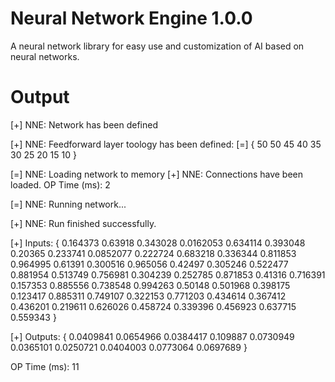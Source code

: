 # Neural Network Engine 1.0.0
A neural network library for easy use and customization of AI based on neural networks.

# Output
[+] NNE: Network has been defined

[+] NNE: Feedforward layer toology has been defined: [=] { 50 50 45 40 35 30 25 20 15 10 }

[=] NNE: Loading network to memory
[+] NNE: Connections have been loaded.
OP Time (ms): 2

[=] NNE: Running network...

[+] NNE: Run finished successfully.

[+] Inputs: { 0.164373 0.63918 0.343028 0.0162053 0.634114 0.393048 0.20365 0.233741 0.0852077 0.222724 0.683218 0.336344 0.811853 0.964995 0.61391 0.300516 0.965056 0.42497 0.305246 0.522477 0.881954 0.513749 0.756981 0.304239 0.252785 0.871853 0.41316 0.716391 0.157353 0.885556 0.738548 0.994263 0.50148 0.501968 0.398175 0.123417 0.885311 0.749107 0.322153 0.771203 0.434614 0.367412 0.436201 0.219611 0.626026 0.458724 0.339396 0.456923 0.637715 0.559343 }

[+] Outputs: { 0.0409841 0.0654966 0.0384417 0.109887 0.0730949 0.0365101 0.0250721 0.0404003 0.0773064 0.0697689 }

OP Time (ms): 11
